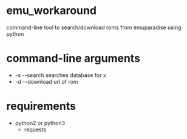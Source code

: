 # emu_workaround
command-line tool to search/download roms from emuparadise using python

# command-line arguments
- -s --search searches database for x
- -d --download url of rom

# requirements
- python2 or python3
  - requests
